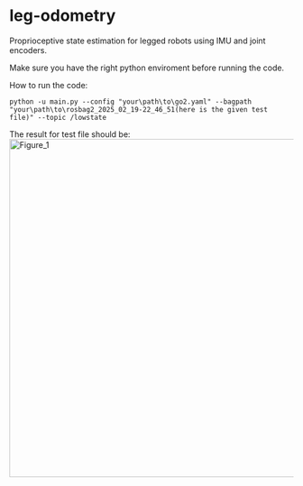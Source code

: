 # leg-odometry
Proprioceptive state estimation for legged robots using IMU and joint encoders.

Make sure you have the right python enviroment before running the code.

How to run the code:

```
python -u main.py --config "your\path\to\go2.yaml" --bagpath "your\path\to\rosbag2_2025_02_19-22_46_51(here is the given test file)" --topic /lowstate
```

The result for test file should be:
<img width="600" height="600" alt="Figure_1" src="https://github.com/user-attachments/assets/5e6b3e12-aabd-4f6f-8c71-4b553476a118" />
